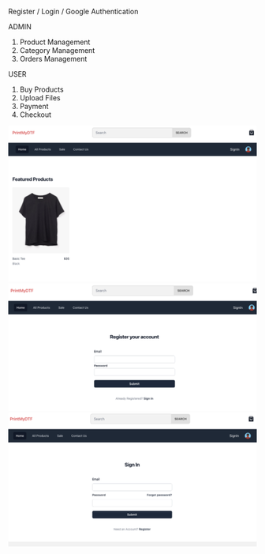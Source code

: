 Register / Login / Google Authentication

ADMIN

1. Product Management
2. Category Management
3. Orders Management

USER

1. Buy Products
2. Upload Files
3. Payment
4. Checkout

![alt text](https://github.com/simantp/ecommerce-next/blob/main/client/public/images/1.png)
![alt text](https://github.com/simantp/ecommerce-next/blob/main/client/public/images/2.png)
![alt text](https://github.com/simantp/ecommerce-next/blob/main/client/public/images/3.png)
